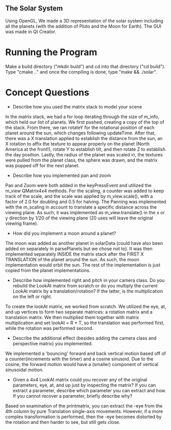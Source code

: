 ## The Solar System
Using OpenGL, We made a 3D representation of the solar system including all the planets (with the addition of Pluto and the Moon for Earth). The GUI was made in Qt Creator.

# Running the Program
Make a build directory ("mkdir build") and cd into that directory ("cd build"). Type "cmake .." and once the compiling is done, type "make && ./solar".

# Concept Questions

* Describe how you used the matrix stack to model your scene

In the matrix stack, we had a for loop iterating through the size of m_info, which held our list of planets.  We first pushed, creating a copy of the top of the stack. From there, we ran rotateY for the rotational position of each planet around the sun, which changes following updateTime.  After that, there was a X translation applied to establish the distance from the sun, an X rotation to affix the texture to appear properly on the planet (North America at the front!), rotate Y to establish tilt, and then rotate Z to establish the day position.  Lastly, the radius of the planet was scaled in, the textures were pulled from the planet class, the sphere was drawn, and the matrix was popped off for the next planet.  

* Describe how you implemented pan and zoom

Pan and Zoom were both added in the keyPressEvent and utilized the m_view QMatrix4x4 methods.  For the scaling, a counter was added to keep track of the scale, and the scale was applied by m_view.scale(), with a factor of 2.0 for doubling and 0.5 for halving.  The Panning was implemented with the m_scaling in account to translate a specific distance across the viewing plane.  As such, it was implemented as m_view.translate() in the x or y direction by 1/20 of the viewing plane (20 uses will leave the original viewing frame).  

* How did you implement a moon around a planet?
    
The moon was added as another planet in solarData (could have also been added on separately in parsePlanets but we chose not to).  It was then implemented separately INSIDE the matrix stack after the FIRST X TRANSLATION of the planet around the sun.  As such, the moon implementation would orbit the sun.  The rest of the implementation is just copied from the planet implementations.  

* Describe how implemented right and pitch in your camera class. Do you rebuild the LookAt matrix from scratch or do you multiply the current LookAt matrix by a translation/rotation? If the latter, is the multiplication on the left or right.

To create the lookAt matrix, we worked from scratch.  We utilized the eye, at, and up vertices to form two separate matrices: a rotation matrix and a translation matrix.  We then multiplied them together with matrix multiplication and set lookAt = R * T, so the translation was performed first, while the rotation was performed second.  

* Describe the additional effect (besides adding the camera class and perspective matrix) you implemented.

We implemented a 'bouncing' forward and back vertical motion based off of a counter(increments with the timer) and a cosine sinusoid.  Due to the cosine, the forward motion would have a (smaller) component of vertical sinusoidal motion.  

* Given a 4x4 LookAt matrix could you recover any of the original parameters, eye, at, and up just by inspecting the matrix? If you can extract a parameter, describe which parameter you can extract and how. If you cannot recover a parameter, briefly describe why?  

Based on examination of the printmatrix, you can extract the -eye from the 4th column by pure Translation single-axis movements.  However, if a more complex transformation is performed, then the -eye becomes distorted by the rotation and then harder to see, but still gets close.  
